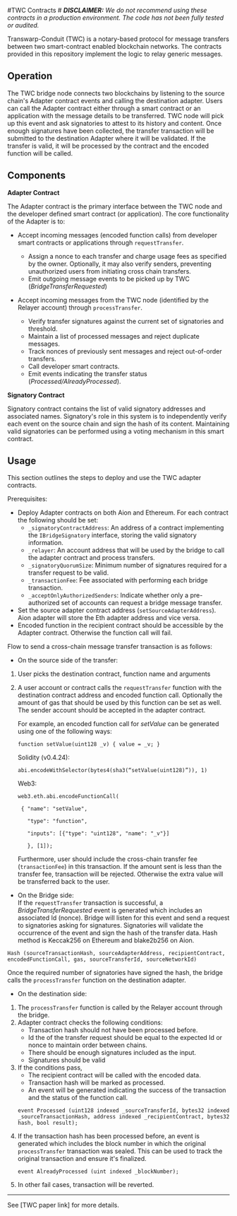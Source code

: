 
#TWC Contracts #
_**DISCLAIMER:** We do not recommend using these contracts in a production environment. The code has not been fully tested or
                      audited._

Transwarp-Conduit (TWC) is a notary-based protocol for message transfers between two smart-contract enabled blockchain networks. 
The contracts provided in this repository implement the logic to relay generic messages.

 ## Operation  ## 
The TWC bridge node connects two blockchains by listening to the source chain's Adapter contract events and calling the destination adapter. 
Users can call the Adapter contract either through a smart contract or an application with the message details to be transferred. 
TWC node will pick up this event and ask signatories to attest to its history and content. Once enough signatures have been collected, 
the transfer transaction will be submitted to the destination Adapter where it will be validated. 
If the transfer is valid, it will be processed by the contract and the encoded function will be called.

 ## Components  ## 
 **Adapter Contract**

The Adapter contract is the primary interface between the TWC node and the developer defined smart contract (or application).
The core functionality of the Adapter is to:
* Accept incoming messages (encoded function calls) from developer smart contracts or applications through
  `requestTransfer`.

    * Assign a nonce to each transfer and charge usage fees as specified by the owner.  Optionally, it may also verify senders, preventing unauthorized users from initiating cross chain transfers.
    * Emit outgoing message events to be picked up by TWC (_BridgeTransferRequested_)
    
* Accept incoming messages from the TWC node (identified by the Relayer account) through
  `processTransfer`.

    * Verify transfer signatures against the current set of signatories and threshold.
    * Maintain a list of processed messages and reject duplicate messages.
    * Track nonces of previously sent messages and reject out-of-order transfers.
    * Call developer smart contracts.
    * Emit events indicating the transfer status (_Processed/AlreadyProcessed_).
    
 **Signatory Contract**
 
 Signatory contract contains the list of valid signatory addresses and associated names. 
 Signatory's role in this system is to independently verify each event on the source chain and sign the hash of its content. 
 Maintaining valid signatories can be performed using a voting mechanism in this smart contract.
 
  ## Usage  ## 
  This section outlines the steps to deploy and use the TWC adapter contracts.
 
  Prerequisites: 
  * Deploy Adapter contracts on both Aion and Ethereum. For each contract the following should be set:
     * `_signatoryContractAddress`: An address of a contract implementing the `IBridgeSignatory` interface, storing the valid signatory information. 
     * `_relayer`: An account address that will be used by the bridge to call the adapter contract and process transfers. 
     * `_signatoryQuorumSize`: Minimum number of signatures required for a transfer request to be valid. 
     * `_transactionFee`: Fee associated with performing each bridge transaction. 
     * `_acceptOnlyAuthorizedSenders`: Indicate whether only a pre-authorized set of accounts can request a bridge message transfer. 
  * Set the source adapter contract address (`setSourceAdapterAddress`). Aion adapter will store the Eth adapter address and vice versa. 
  * Encoded function in the recipient contract should be accessible by the Adapter contract. Otherwise the function call will fail.
 
 
 Flow to send a cross-chain message transfer transaction is as follows:
 
 * On the source side of the transfer:
 
 1. User picks the destination contract, function name and arguments 
 
 2. A user account or contract calls the `requestTransfer` function with the destination contract address and encoded function call. Optionally the amount of gas that should be used by this function can be set as well. The sender account should be accepted in the adapter contract.  
 
    For example, an encoded function call for _setValue_ can be generated using one of the following ways: 
 
    ```
    function setValue(uint128 _v) { value = _v; } 
    ```
 
    Solidity (v0.4.24): 
    ```
    abi.encodeWithSelector(bytes4(sha3(“setValue(uint128)”)), 1) 
    ```
 
    Web3: 
 
    ``` 
    web3.eth.abi.encodeFunctionCall( 
    
     { "name": "setValue",  
     
       "type": "function",  
       
       "inputs": [{"type": "uint128", "name": "_v"}] 
       
       }, [1]); 
       ``` 
       
    Furthermore, user should include the cross-chain transfer fee (`transactionFee`) in this transaction. 
    If the amount sent is less than the transfer fee, transaction will be rejected. 
    Otherwise the extra value will be transferred back to the user.
    
 * On the Bridge side:   
 If the `requestTransfer` transaction is successful, a _BridgeTransferRequested_ event is generated which includes an associated Id (nonce). 
 Bridge will listen for this event and send a request to signatories asking for signatures. 
 Signatories will validate the occurrence of the event and sign the hash of the transfer data. 
 Hash method is Keccak256 on Ethereum and blake2b256 on Aion. 
 
 ```
 Hash (sourceTransactionHash, sourceAdapterAddress, recipientContract, encodedFunctionCall, gas, sourceTransferId, sourceNetworkId)
 ``` 
 
 Once the required number of signatories have signed the hash, the bridge calls the `processTransfer` function on the destination adapter.
 
 * On the destination side:
 1. The `processTransfer` function is called by the Relayer account through the bridge. 
 2. Adapter contract checks the following conditions: 
    * Transaction hash should not have been processed before. 
    * Id the of the transfer request should be equal to the expected Id or nonce to maintain order between chains. 
    * There should be enough signatures included as the input. 
    * Signatures should be valid 
 3. If the conditions pass,  
    * The recipient contract will be called with the encoded data. 
    * Transaction hash will be marked as processed. 
    * An event will be generated indicating the success of the transaction and the status of the function call. 
    ```
    event Processed (uint128 indexed _sourceTransferId, bytes32 indexed _sourceTransactionHash, address indexed _recipientContract, bytes32 hash, bool result);
    ```
 4. If the transaction hash has been processed before, an event is generated which includes the block number in which the original `processTransfer` transaction was sealed. 
    This can be used to track the original transaction and ensure it's finalized.
    ``` 
    event AlreadyProcessed (uint indexed _blockNumber);
    ```
 5. In other fail cases, transaction will be reverted.
 
 - - - -
 See [TWC paper link] for more details.